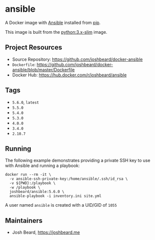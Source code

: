 # ansible

A Docker image with [Ansible](https://www.ansible.com/) installed from
[pip](https://pypi.org/project/ansible/).

This image is built from the [python:3.x-slim](https://hub.docker.com/_/python)
image.

## Project Resources

* Source Repository: <https://github.com/joshbeard/docker-ansible>
* `Dockerfile`: <https://github.com/joshbeard/docker-ansible/blob/master/Dockerfile>
* Docker Hub: <https://hub.docker.com/r/joshbeard/ansible>

## Tags

* `5.6.0`, `latest`
* `5.5.0`
* `5.4.0`
* `5.3.0`
* `4.0.0`
* `3.4.0`
* `2.10.7`

## Running

The following example demonstrates providing a private SSH key to use with
Ansible and running a playbook:

```shell
docker run --rm -it \
  -v ansible-ssh-private-key:/home/ansible/.ssh/id_rsa \
  -v ${PWD}:/playbook \
  -w /playbook \
  joshbeard/ansible:5.6.0 \
  ansible-playbook -i inventory.ini site.yml
```

A user named `ansible` is created with a UID/GID of `1055`

## Maintainers

* Josh Beard, <https://joshbeard.me>
